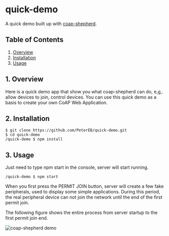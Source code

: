 quick-demo  
=================

A quick demo built up with [coap-shepherd](https://github.com/PeterEB/coap-shepherd).

## Table of Contents

1. [Overview](#Overview)  
2. [Installation](#Installation)  
3. [Usage](#Usage)  


<a name="Overview"></a>
## 1. Overview

Here is a quick demo app that show you what coap-shepherd can do, e,g,. allow devices to join, control devices. You can use this quick demo as a basis to create your own CoAP Web Application.

<a name="Installation"></a>
## 2. Installation

```shell
$ git clone https://github.com/PeterEB/quick-demo.git
$ cd quick-demo
/quick-demo $ npm install
```

<a name="Usage"></a>
## 3. Usage

Just need to type npm start in the console, server will start running.

```shell
/quick-demo $ npm start
```

When you first press the PERMIT JOIN button, server will create a few fake peripherals, used to display some simple applications. During this period, the real peripheral device can not join the network until the end of the first permit join.

The following figure shows the entire process from server startup to the first permit join end.

![coap-shepherd demo](https://github.com/PeterEB/quick-demo/blob/master/doc/quick%20demo.gif)  
